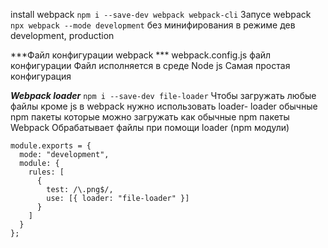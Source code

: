 install webpack
```npm i --save-dev webpack webpack-cli```
Запусе webpack
```  npx webpack --mode development ``` без минифирования в режиме дев
development, production

***Файл конфигурации webpack ***
 webpack.config.js файл конфигурации
 Файл исполняется в среде Node js
 Самая простая конфигурация


***Webpack loader***
``` npm i --save-dev file-loader ```
Чтобы загружать любые файлы кроме js в webpack нужно использовать loader- loader обычные npm пакеты которые можно загружать как обычные npm пакеты
Webpack Обрабатывает файлы при помощи loader (npm модули)

```
module.exports = {
  mode: "development",
  module: {
    rules: [
      {
        test: /\.png$/,
        use: [{ loader: "file-loader" }]
      }
    ]
  }
};
```
